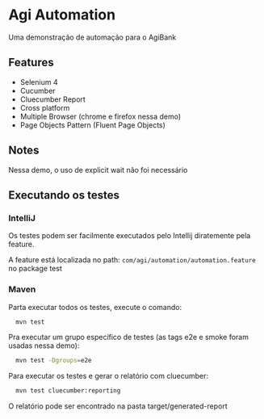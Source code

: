 
# Agi Automation

Uma demonstração de automação para o AgiBank




## Features

- Selenium 4
- Cucumber
- Cluecumber Report
- Cross platform
- Multiple Browser (chrome e firefox nessa demo)
- Page Objects Pattern (Fluent Page Objects)



## Notes

Nessa demo, o uso de explicit wait não foi necessário
## Executando os testes

### IntelliJ
Os testes podem ser facilmente executados pelo Intellij diratemente pela feature. 

A feature está localizada no path: ```com/agi/automation/automation.feature``` no package test


### Maven

Parta executar todos os testes, execute o comando:

```bash
  mvn test
```

Pra executar um grupo específico de testes (as tags e2e e smoke foram usadas nessa demo):

```bash
  mvn test -Dgroups=e2e 
```

Para executar os testes e gerar o relatório com cluecumber: 

```bash
  mvn test cluecumber:reporting  
```
O relatório pode ser encontrado na pasta target/generated-report
